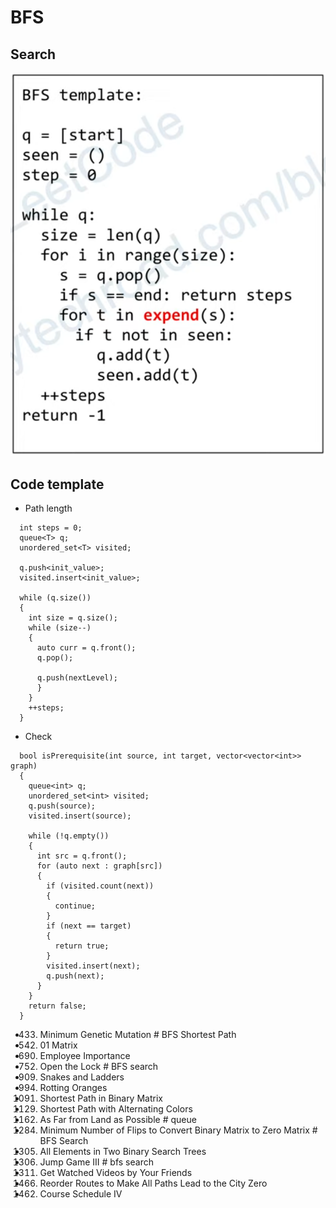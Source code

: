 # BFS
## Search 
![](./_images/bfs-template.png)
## Code template
- Path length
```
  int steps = 0;
  queue<T> q;
  unordered_set<T> visited;

  q.push<init_value>;
  visited.insert<init_value>;

  while (q.size())
  {
    int size = q.size();
    while (size--)
    {
      auto curr = q.front();
      q.pop();
        
      q.push(nextLevel);
      }
    }
    ++steps;
  }
``` 
- Check
```
  bool isPrerequisite(int source, int target, vector<vector<int>> graph)
  {
    queue<int> q;
    unordered_set<int> visited;
    q.push(source);
    visited.insert(source);

    while (!q.empty())
    {
      int src = q.front();
      for (auto next : graph[src])
      {
        if (visited.count(next))
        {
          continue;
        }
        if (next == target)
        {
          return true;
        }
        visited.insert(next);
        q.push(next);
      }
    }
    return false;
  }
```

- 433. Minimum Genetic Mutation                     # BFS Shortest Path
- 542. 01 Matrix
- 690. Employee Importance
- 752. Open the Lock                                # BFS search
- 909. Snakes and Ladders
- 994. Rotting Oranges
- 1091. Shortest Path in Binary Matrix
- 1129. Shortest Path with Alternating Colors
- 1162. As Far from Land as Possible                # queue
- 1284. Minimum Number of Flips to Convert Binary Matrix to Zero Matrix     # BFS Search
- 1305. All Elements in Two Binary Search Trees
- 1306. Jump Game III                     # bfs search 
- 1311. Get Watched Videos by Your Friends
- 1466. Reorder Routes to Make All Paths Lead to the City Zero
- 1462. Course Schedule IV

